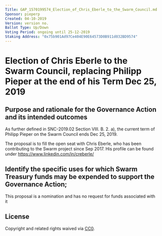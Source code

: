 ```yaml
---
Title: GAP_1570199574_Election_of_Chris_Eberle_to_the_Swarm_Council.md
Sponsor: pieperp
Created: 04-10-2019
Version: version no.
Ballot Type: Up/Down
Voting Period: ongoing until 25-12-2019
Staking Address: "0x75b901Ad97Ce404E90E64573D0B911d032BD9574"
---
```


# Election of Chris Eberle to the Swarm Council, replacing Philipp Pieper at the end of his Term Dec 25, 2019

## Purpose and rationale for the Governance Action and its intended outcomes

As further defined in SNC-2019.02 Section VIII. B. 2. a), the current term of Philipp Pieper on the Swarm Council ends Dec 25, 2019.

The proposal is to fill the open seat with Chris Eberle, who has been contributing to the Swarm project since Sep 2017. His profile can be found under https://www.linkedin.com/in/creberle/

## Identify the specific uses for which Swarm Treasury funds may be expended to support the Governance Action;

This proposal is a nomination and has no request for funds associated with it

## License
Copyright and related rights waived via [CC0](https://creativecommons.org/publicdomain/zero/1.0/).
